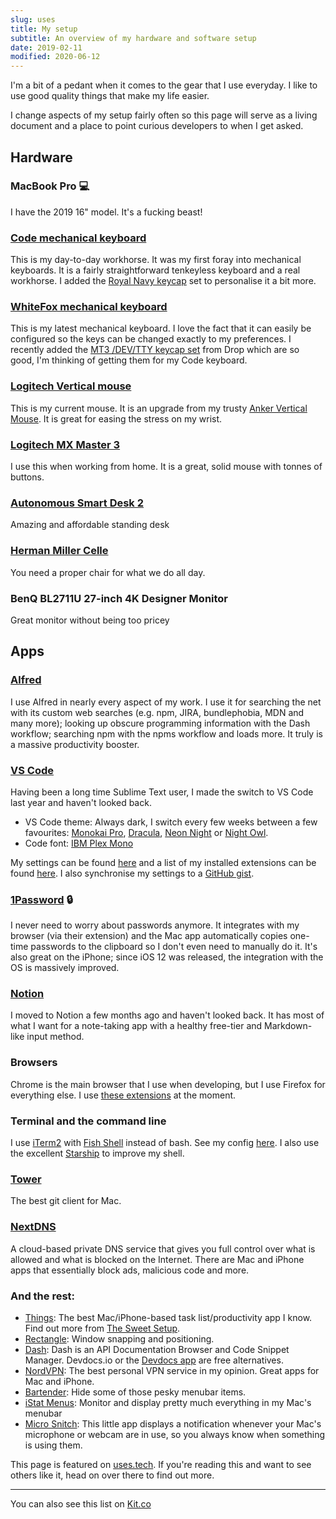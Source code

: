 ```yaml
---
slug: uses
title: My setup
subtitle: An overview of my hardware and software setup
date: 2019-02-11
modified: 2020-06-12
---
```


I'm a bit of a pedant when it comes to the gear that I use everyday. I like to use good quality things that make my life easier.

I change aspects of my setup fairly often so this page will serve as a living document and a place to point curious developers to when I get asked.

## Hardware

### MacBook Pro 💻

I have the 2019 16" model. It's a fucking beast!

### [Code mechanical keyboard](https://codekeyboards.com/)

This is my day-to-day workhorse. It was my first foray into mechanical keyboards. It is a fairly straightforward tenkeyless keyboard and a real workhorse. I added the [Royal Navy keycap](http://www.ukkeycaps.co.uk/product/dsa-royal-navy-double-shot-keyset) set to personalise it a bit more.

### [WhiteFox mechanical keyboard](https://input.club/whitefox/)

This is my latest mechanical keyboard. I love the fact that it can easily be configured so the keys can be changed exactly to my preferences. I recently added the [MT3 /DEV/TTY keycap set](https://drop.com/buy/drop-matt3o-mt3-dev-tty-keycap-set) from Drop which are so good, I'm thinking of getting them for my Code keyboard.

### [Logitech Vertical mouse](https://www.logitech.com/en-us/product/mx-vertical-ergonomic-mouse)

This is my current mouse. It is an upgrade from my trusty [Anker Vertical Mouse](https://www.amazon.co.uk/Wireless-Vertical-Ergonomic-Optical-1600DPI/dp/B00BIFNTMC/ref=sr_1_3?ie=UTF8&qid=1538428340&sr=8-3&keywords=Anker+Wireless+Vertical+Ergonomic+Optical+Mouse). It is great for easing the stress on my wrist.

### [Logitech MX Master 3](http://amzn.eu/iGzdIg0)

I use this when working from home. It is a great, solid mouse with tonnes of buttons.

### [Autonomous Smart Desk 2](https://www.autonomous.ai/standing-desks/smartdesk-2-home)

Amazing and affordable standing desk

### [Herman Miller Celle](https://www.hermanmiller.com/en_gb/products/seating/office-chairs/celle-chairs/)

You need a proper chair for what we do all day.

### BenQ BL2711U 27-inch 4K Designer Monitor

Great monitor without being too pricey

## Apps

### [Alfred](https://www.alfredapp.com/)

I use Alfred in nearly every aspect of my work. I use it for searching the net with its custom web searches (e.g. npm, JIRA, bundlephobia, MDN and many more); looking up obscure programming information with the Dash workflow; searching npm with the npms workflow and loads more. It truly is a massive productivity booster.

### [VS Code](https://code.visualstudio.com/)

Having been a long time Sublime Text user, I made the switch to VS Code last year and haven't looked back.

- VS Code theme: Always dark, I switch every few weeks between a few favourites: [Monokai Pro](https://monokai.pro/), [Dracula](https://draculatheme.com/visual-studio-code/), [Neon Night](https://marketplace.visualstudio.com/items?itemName=chaseadamsio.vscode-theme-neon-night) or [Night Owl](https://marketplace.visualstudio.com/items?itemName=sdras.night-owl).
- Code font: [IBM Plex Mono](https://www.ibm.com/plex/)

My settings can be found [here](https://gist.github.com/mrmartineau/ea3b428124bc1e31cd46dfa55469d781) and a list of my installed extensions can be found [here](https://gist.github.com/mrmartineau/28ef03c53275ea468e470532d6d20449). I also synchronise my settings to a [GitHub gist](https://gist.github.com/mrmartineau/425776a08d001fa9912119a9084ac9aa).

### [1Password](https://1password.com/) 🔒

I never need to worry about passwords anymore. It integrates with my browser (via their extension) and the Mac app automatically copies one-time passwords to the clipboard so I don't even need to manually do it. It's also great on the iPhone; since iOS 12 was released, the integration with the OS is massively improved.

### [Notion](https://notion.so/)

I moved to Notion a few months ago and haven't looked back. It has most of what I want for a note-taking app with a healthy free-tier and Markdown-like input method.

### Browsers

Chrome is the main browser that I use when developing, but I use Firefox for everything else. I use [these extensions](https://gist.github.com/mrmartineau/b8b81009a1b3d941957ca14b11877a4b) at the moment.

### Terminal and the command line

I use [iTerm2](https://www.iterm2.com/) with [Fish Shell](https://fishshell.com/) instead of bash. See my config [here](https://github.com/mrmartineau/fish/blob/master/config.fish). I also use the excellent [Starship](https://starship.rs/) to improve my shell.

### [Tower](https://www.git-tower.com/mac)

The best git client for Mac.

### [NextDNS](https://www.nextdns.io/)

A cloud-based private DNS service that gives you full control over what is allowed and what is blocked on the Internet. There are Mac and iPhone apps that essentially block ads, malicious code and more.

### And the rest:

- [Things](https://culturedcode.com/things/): The best Mac/iPhone-based task list/productivity app I know. Find out more from [The Sweet Setup](https://thesweetsetup.com/apps/best-personal-gtd-app-suite/).
- [Rectangle](https://rectangleapp.com/): Window snapping and positioning.
- [Dash](https://kapeli.com/dash): Dash is an API Documentation Browser and Code Snippet Manager. Devdocs.io or the [Devdocs app](https://devdocs.egoist.rocks/) are free alternatives.
- [NordVPN](https://nordvpn.com/): The best personal VPN service in my opinion. Great apps for Mac and iPhone.
- [Bartender](https://www.macbartender.com/): Hide some of those pesky menubar items.
- [iStat Menus](https://bjango.com/mac/istatmenus/): Monitor and display pretty much everything in my Mac's menubar
- [Micro Snitch](https://obdev.at/products/microsnitch/index.html): This little app displays a notification whenever your Mac's microphone or webcam are in use, so you always know when something is using them.

This page is featured on [uses.tech](https://uses.tech/). If you're reading this and want to see others like it, head on over there to find out more.

---

You can also see this list on [Kit.co](https://kit.co/TheZand/gear)
